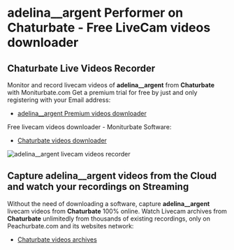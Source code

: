 # adelina__argent Performer on Chaturbate - Free LiveCam videos downloader

## Chaturbate Live Videos Recorder

Monitor and record livecam videos of **adelina__argent** from **Chaturbate** with Moniturbate.com
Get a premium trial for free by just and only registering with your Email address:
* [adelina__argent Premium videos downloader](https://moniturbate.com/request-demo-licence-key.html)

Free livecam videos downloader - Moniturbate Software:
* [Chaturbate videos downloader](https://moniturbate.com/moniturbate-download-software.html)

![adelina__argent livecam videos recorder](https://peachurnet.com/templates/moniturbate-software.png)


## Capture adelina__argent videos from the Cloud and watch your recordings on Streaming

Without the need of downloading a software, capture **adelina__argent** livecam videos from **Chaturbate** 100% online.
Watch Livecam archives from **Chaturbate** unlimitedly from thousands of existing recordings, only on Peachurbate.com and its websites network:
* [Chaturbate videos archives](https://peachurnet.com/)